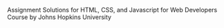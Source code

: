 Assignment Solutions for HTML, CSS, and Javascript for Web Developers Course by Johns Hopkins University
 
